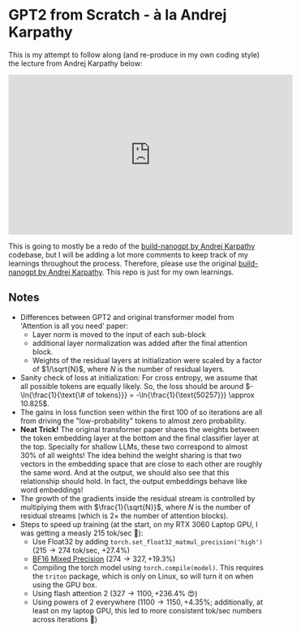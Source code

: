 # GPT2 from Scratch - à la Andrej Karpathy
This is my attempt to follow along (and re-produce in my own coding style) the lecture from Andrej Karpathy below:
<iframe width="560" height="315" src="https://www.youtube.com/embed/l8pRSuU81PU?si=KDl_uFi2CL-RMPw6" title="YouTube video player" frameborder="0" allow="accelerometer; autoplay; clipboard-write; encrypted-media; gyroscope; picture-in-picture; web-share" referrerpolicy="strict-origin-when-cross-origin" allowfullscreen></iframe>

This is going to mostly be a redo of the [build-nanogpt by Andrej Karpathy](https://github.com/karpathy/build-nanogpt) codebase, but I will be adding a lot more comments to keep track of my learnings throughout the process. Therefore, please use the original [build-nanogpt by Andrej Karpathy](https://github.com/karpathy/build-nanogpt). This repo is just for my own learnings.

## Notes
- Differences between GPT2 and original transformer model from 'Attention is all you need' paper:
  - Layer norm is moved to the input of each sub-block
  - additional layer normalization was added after the final attention block.
  - Weights of the residual layers at initialization were scaled by a factor of $1/\sqrt{N}$, where $N$ is the number of residual layers.
- Sanity check of loss at initialization: For cross entropy, we assume that all possible tokens are equally likely. So, the loss should be around $-\ln{\frac{1}{\text{\# of tokens}}} = -\ln{\frac{1}{\text{50257}}} \approx 10.825$.
- The gains in loss function seen within the first 100 of so iterations are all from driving the "low-probability" tokens to almost zero probability.
- **Neat Trick!** The original transformer paper shares the weights between the token embedding layer at the bottom and the final classifier layer at the top. Specially for shallow LLMs, these two correspond to almost $30\%$ of all weights! The idea behind the weight sharing is that two vectors in the embedding space that are close to each other are roughly the same word. And at the output, we should also see that this relationship should hold. In fact, the output embeddings behave like word embeddings!
- The growth of the gradients inside the residual stream is controlled by multiplying them with $\frac{1}{\sqrt{N}}$, where $N$ is the number of residual streams (which is $2\times$ the number of attention blocks).
- Steps to speed up training (at the start, on my RTX 3060 Laptop GPU, I was getting a measly $215$ tok/sec 🥲):
  - Use Float32 by adding `torch.set_float32_matmul_precision('high')` ($215\to 274$ tok/sec, $+27.4\%$)
  - [BF16 Mixed Precision](https://pytorch.org/tutorials/recipes/recipes/amp_recipe.html) ($274\to 327, +19.3\%$)
  - Compiling the torch model using `torch.compile(model)`. This requires the `triton` package, which is only on Linux, so will turn it on when using the GPU box.
  - Using flash attention 2 ($327\to 1100, +236.4\%$ 😍)
  - Using powers of 2 everywhere ($1100\to 1150, +4.35\%$; additionally, at least on my laptop GPU, this led to more consistent tok/sec numbers across iterations 🤔)